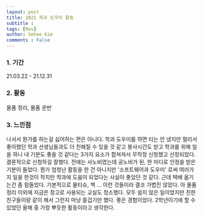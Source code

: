 ```yaml
---
layout: post
title: 2021 학과 도우미 활동
subtitle :
tags: [Rev]
author: Sehee Kim
comments : False
---
```


<h3> 1. 기간</h3>
21.03.22 - 21.12.31

<h3> 2. 활동</h3>
물품 정리, 물품 운반

<h3> 3. 느낀점</h3>
나서서 뭔가를 하는걸 싫어하는 편은 아니다. 학과 도우미를 하면 티는 안 냈지만 멀리서 좋아했던 학과 선생님들과도 더 친해질 수 있을 것 같고 봉사시간도 받고 학과를 위해 일을 하니 내 기분도 좋을 것 같다는 3가지 요소가 합쳐져서 무작정 신청했고 선정되었다. 결론적으로 신청하길 잘했다. 전에는 사노비였는데 공노비가 된, 한 마디로 인정을 받은 기분이 들었다. 뭔가 엄청난 활동을 한 건 아니지만 '소프트웨어과 도우미' 로써 여러가지 일을 한것이 작지만 학과에 도움이 되었다는 사실이 좋았던 것 같다. 근데 택배 옮기는건 좀 힘들었다. 기본적으로 물티슈, 책 ... 이런 것들이라 결코 가볍진 않았다. 아 물품 정리 이외에 지금은 창고로 사용되는 교실도 청소했다. 모두 쉽지 않은 일이었지만 친한 친구들이랑 같이 해서 그런지 마냥 즐겁기만 했다. 좋은 경험이었다. 2학년이기에 할 수 있었던 올해 중 가장 뿌듯한 활동이라고 생각한다.
